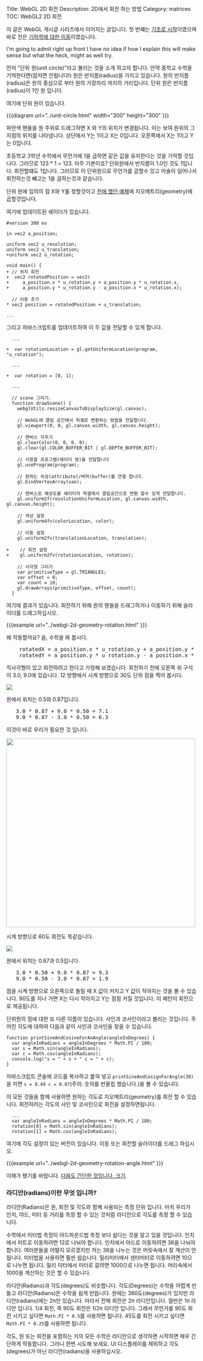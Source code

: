 Title: WebGL 2D 회전
Description: 2D에서 회전 하는 방법
Category: matrices
TOC: WebGL2 2D 회전


이 글은 WebGL 게시글 시리즈에서 이어지는 글입니다. 첫 번쨰는 [기초로 시작](webgl-fundamentals.html)이였으며 바로 전은 [기하학에 대한 이동](webgl-2d-translation.html)이였습니다.


I'm going to admit right up front I have no idea if how I explain this
 will make sense but what the heck, might as well try.

먼저 "단위 원(unit circle)"라고 불리는 것을 소개 하고자 합니다. 만약 중학교 수학을 기억한다면(잠자면 안됩니다!) 원은 반지름(radius)을 가지고 있습니다. 원의 반지름(radius)은 원의 중심으로 부터 원의 가장자리 까지의 거리입니다. 단위 원은 반지름(radius)이 1인 원 입니다.

여기에 단위 원이 있습니다.

{{{diagram url="../unit-circle.html" width="300" height="300" }}}

파란색 핸들을 원 주위로 드래그하면 X 와 Y의 위치가 변경됩니다. 이는 보여 원위의 그 지점의 위치를 나타냅니다. 상단에서 Y는 1이고 X는 0입니다. 오른쪽에서 X는 1이고 Y는 0입니다.

초등학교 3학년 수학에서 무언가에 1을 곱하면 같은 값을 유지한다는 것을 기억할 것입니다. 그러므로 123 * 1 = 123. 아주 기본이죠? 단위원에서 반지름이 1.0인 것도 1입니다. 회전할떄도 1입니다. 그러므로 이 단위원으로 무언가를 곱할수 있고 마술이 일어나서 회전하는것 뺴고는 1을 곱하는것과 같습니다.

단위 원에 임의의 점 X와 Y를 정할것이고 [전에 했던 예제](webgl-2d-translation.html)에 지오메트리(geometry)에 곱할것입니다.

여기에 업데이트된 쉐이더가 있습니다.

    #version 300 es

    in vec2 a_position;

    uniform vec2 u_resolution;
    uniform vec2 u_translation;
    +uniform vec2 u_rotation;

    void main() {
    + // 위치 회전
    +  vec2 rotatedPosition = vec2(
    +     a_position.x * u_rotation.y + a_position.y * u_rotation.x,
    +     a_position.y * u_rotation.y - a_position.x * u_rotation.x);

      // 이동 추가
    * vec2 position = rotatedPosition + u_translation;

    ...

그리고 자바스크립트를 업데이트하여 이 두 값을 전달할 수 있게 합니다.

```
  ...

+  var rotationLocation = gl.getUniformLocation(program, "u_rotation");

  ...

+  var rotation = [0, 1];

  ...

  // scene 그리기.
  function drawScene() {
    webglUtils.resizeCanvasToDisplaySize(gl.canvas);

    // WebGL에 클립 공간에서 픽셀로 변환하는 방법을 전달합니다.
    gl.viewport(0, 0, gl.canvas.width, gl.canvas.height);

    // 캔버스 지우기
    gl.clearColor(0, 0, 0, 0);
    gl.clear(gl.COLOR_BUFFER_BIT | gl.DEPTH_BUFFER_BIT);

    // 사용할 프로그램(쉐이더 쌍)을 전달합니다
    gl.useProgram(program);

    // 원하는 속성(attribute)/버퍼(buffer)를 연결 합니다.
    gl.bindVertexArray(vao);

    // 캔버스로 해상도를 쉐이더의 픽셀에서 클립공간으로 변환 할수 있게 전달합니다.
    gl.uniform2f(resolutionUniformLocation, gl.canvas.width, gl.canvas.height);

    // 색상 설정
    gl.uniform4fv(colorLocation, color);

    // 이동 설정
    gl.uniform2fv(translationLocation, translation);

+    // 회전 설정
+    gl.uniform2fv(rotationLocation, rotation);

    // 사각형 그리기
    var primitiveType = gl.TRIANGLES;
    var offset = 0;
    var count = 18;
    gl.drawArrays(primitiveType, offset, count);
  }
```

여기에 결과가 있습니다. 회전하기 위해 원의 핸들을 드래그하거나 이동하기 위해 슬라이더를 드래그하십시오.

{{{example url="../webgl-2d-geometry-rotation.html" }}}

왜 작동할까요? 음, 수학을 봐 봅시다.

<pre class="webgl_center">
    rotatedX = a_position.x * u_rotation.y + a_position.y * u_rotation.x;
    rotatedY = a_position.y * u_rotation.y - a_position.x * u_rotation.x;
</pre>

직사각형이 있고 회전하려고 한다고 가정해 보겠습니다. 회전하기 전에 오른쪽 위 구석이 3.0, 9.0에 있습니다. 12 방향에서 시계 방향으로 30도 단위 점을 찍어 봅시다.

<img src="../resources/rotate-30.png" class="webgl_center" />

원에서 위치는 0.5와 0.87입니다.

<pre class="webgl_center">
   3.0 * 0.87 + 9.0 * 0.50 = 7.1
   9.0 * 0.87 - 3.0 * 0.50 = 6.3
</pre>

이것이 바로 우리가 필요한 것 입니다.

<img src="../resources/rotation-drawing.svg" width="500" class="webgl_center"/>

시계 방향으로 60도 회전도 똑같습니다.

<img src="../resources/rotate-60.png" class="webgl_center" />

원에서 위치는 0.87과 0.5입니다.

<pre class="webgl_center">
   3.0 * 0.50 + 9.0 * 0.87 = 9.3
   9.0 * 0.50 - 3.0 * 0.87 = 1.9
</pre>

점을 시계 방향으로 오른쪽으로 돌릴 때 X 값이 커지고 Y 값이 작아지는 것을 볼 수 있습니다. 90도를 지나 가면 X는 다시 작아지고 Y는 점점 커질 것입니다. 이 패턴이 회전으로 제공됩니다.

단위원의 점에 대한 또 다른 이름이 있습니다. 사인과 코사인이라고 불리는 것입니다. 주어진 각도에 대하여 다음과 같이 사인과 코사인을 찾을 수 있습니다.

    function printSineAndCosineForAnAngle(angleInDegrees) {
      var angleInRadians = angleInDegrees * Math.PI / 180;
      var s = Math.sin(angleInRadians);
      var c = Math.cos(angleInRadians);
      console.log("s = " + s + " c = " + c);
    }

자바스크립트 콘솔에 코드를 복사하고 붙혀 넣고 `printSineAndCosignForAngle(30)`을 치면 `s = 0.49 c = 0.87`(주의: 숫자를 반올립 했습니다.)을 볼 수 있습니다.

이 모든 것들을 함께 사용하면 원하는 각도로 지오메트리(geometry)를 회전 할 수 있습니다. 회전하려는 각도의 사인 및 코사인으로 회전을 설정하면됩니다.

      ...
      var angleInRadians = angleInDegrees * Math.PI / 180;
      rotation[0] = Math.sin(angleInRadians);
      rotation[1] = Math.cos(angleInRadians);

여기에 각도 설정이 있는 버전이 있습니다. 이동 또는 회전할 슬라이더를 드래그 하십시오.

{{{example url="../webgl-2d-geometry-rotation-angle.html" }}}

이해가 됐기를 바랍니다. [다음도 간단한 것입니다. 크기](webgl-2d-scale.html).

<div class="webgl_bottombar"><h3>라디안(radians)이란 무엇 입니까?</h3>
<p>
라디안(Radians)은 원, 회전 및 각도와 함꼐 사용되는 측정 단위 입니다. 마치 우리가 인치, 야드, 미터 등 거리를 측정 할 수 있는 것처럼 라디안으로 각도를 측정 할 수 있습니다.
</p>
<p>
수학에서 미터법 측정이 야드파운드법 측정 보다 쉽다는 것을 알고 있을 것입니다. 인치에서 피트로 이동하려면 12로 나눠야 합니다. 인치에서 야드로 이동하려면 36을 나눠야 합니다.
 여러분들을 어떨지 모르겠지만 저는 36을 나누는 것은 머릿속에서 잘 계산이 안됩니다. 미터법을 사용하면 훨씬 쉽습니다. 밀리미터에서 센터미터로 이동하려면 10으로 나누면 됩니다. 밀리 미터에서 미터로 갈려면 1000으로 나누면 됩니다. 머리속에서 1000을 계산하는 것은 할 수 있습니다.
</p>
<p>
라디안(Radians)과 각도(degrees)도 비슷합니다. 각도(Degrees)는 수학을 어렵게 만들고 라디안(Radians)은 수학을 쉽게 만듭니다. 원에는 360도(degrees)가 있지만 라디안(radians)에는 2π만 있습니다. 따라서 전체 회전은 2π 라디안입니다. 절반은 1π 라디안 입니다. 1/4 회전, 즉 90도 회전은 1/2π 라디안 입니다. 그래서 무언가를 90도 회전 시키고 싶다면 <code>Math.PI * 0.5</code>를 사용하면 됩니다. 45도를 회전 시키고 싶다면 <code>Math.PI * 0.25</code>를 사용하면 됩니다.
</p>
<p>
각도, 원 또는 회전을 포함하는 거의 모든 수학은 라디안으로 생각하면 시작하면 매우 간단하게 작동합니다. 그러니 한번 시도해 보세요. UI 디스플레이를 제외하고 각도(degrees)가 아닌 라디안(radians)을 사용하십시오.
</p>
</div>
